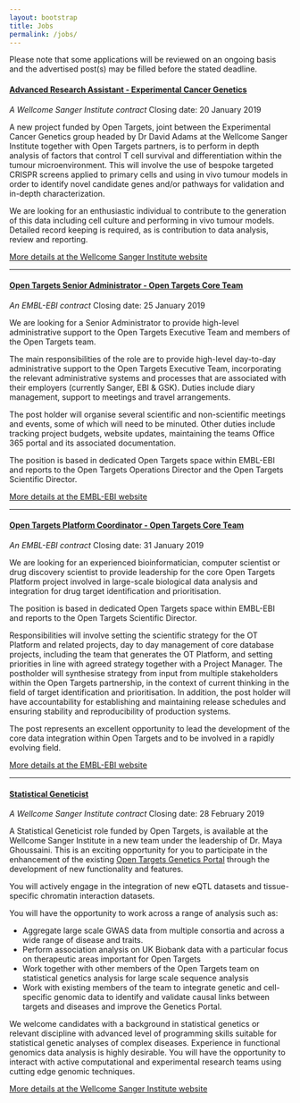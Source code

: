```yaml
---
layout: bootstrap
title: Jobs
permalink: /jobs/
---
```

Please note that some applications will be reviewed on an ongoing basis and the advertised post(s) may be filled before the stated deadline. 


#### [Advanced Research Assistant - Experimental Cancer Genetics](https://jobs.sanger.ac.uk/wd/plsql/wd_portal.show_job?p_web_site_id=1764&p_web_page_id=373804)
*A Wellcome Sanger Institute contract*
Closing date: 20 January 2019

A new project funded by Open Targets, joint between the Experimental Cancer Genetics group headed by Dr David Adams at the Wellcome Sanger Institute together with Open Targets partners, is to perform in depth analysis of factors that control T cell survival and differentiation within the tumour microenvironment. This will involve the use of bespoke targeted CRISPR screens applied to primary cells and using in vivo tumour models in order to identify novel candidate genes and/or pathways for validation and in-depth characterization.

We are looking for an enthusiastic individual to contribute to the generation of this data including cell culture and performing in vivo tumour models. Detailed record keeping is required, as is contribution to data analysis, review and reporting.

[More details at the Wellcome Sanger Institute website](https://jobs.sanger.ac.uk/wd/plsql/wd_portal.show_job?p_web_site_id=1764&p_web_page_id=373804)

***

#### [Open Targets Senior Administrator - Open Targets Core Team](https://www.embl.de/jobs/searchjobs/index.php?ref=EBI01335)
*An EMBL-EBI contract*
Closing date: 25 January 2019

We are looking for a Senior Administrator to provide high-level administrative support to the Open Targets Executive Team and members of the Open Targets team.

The main responsibilities of the role are to provide high-level day-to-day administrative support to the Open Targets Executive Team, incorporating the relevant administrative systems and processes that are associated with their employers (currently Sanger, EBI & GSK). Duties include diary management, support to meetings and travel arrangements.

The post holder will organise several scientific and non-scientific meetings and events, some of which will need to be minuted. Other duties include tracking project budgets, website updates, maintaining the teams Office 365 portal and its associated documentation.

The position is based in dedicated Open Targets space within EMBL-EBI and reports to the Open Targets Operations Director and the Open Targets Scientific Director.

[More details at the EMBL-EBI website](https://www.embl.de/jobs/searchjobs/index.php?ref=EBI01335)


***

#### [Open Targets Platform Coordinator - Open Targets Core Team](https://www.embl.de/jobs/searchjobs/index.php?ref=EBI01323)
*An EMBL-EBI contract*
Closing date: 31 January 2019

We are looking for an experienced bioinformatician, computer scientist or drug discovery scientist to provide leadership for the core Open Targets Platform project involved in large-scale biological data analysis and integration for drug target identification and prioritisation.

The position is based in dedicated Open Targets space within EMBL-EBI and reports to the Open Targets Scientific Director.

Responsibilities will involve setting the scientific strategy for the OT Platform and related projects, day to day management of core database projects, including the team that generates the OT Platform, and setting priorities in line with agreed strategy together with a Project Manager. The postholder will synthesise strategy from input from multiple stakeholders within the Open Targets partnership, in the context of current thinking in the field of target identification and prioritisation. In addition, the post holder will have accountability for establishing and maintaining release schedules and ensuring stability and reproducibility of production systems.

The post represents an excellent opportunity to lead the development of the core data integration within Open Targets and to be involved in a rapidly evolving field.

[More details at the EMBL-EBI website](https://www.embl.de/jobs/searchjobs/index.php?ref=EBI01323)

***

#### [Statistical Geneticist](https://jobs.sanger.ac.uk/wd/plsql/wd_portal.show_job?p_web_site_id=1764&p_web_page_id=371402)
*A Wellcome Sanger Institute contract*
Closing date: 28 February 2019

A Statistical Geneticist role funded by Open Targets, is available at the Wellcome Sanger Institute in a new team under the leadership of Dr. Maya Ghoussaini. This is an exciting opportunity for you to participate in the enhancement of the existing [Open Targets Genetics Portal](https://genetics.opentargets.org/) through the development of new functionality and features.

You will actively engage in the integration of new eQTL datasets and tissue-specific chromatin interaction datasets.

You will have the opportunity to work across a range of analysis such as:

* Aggregate large scale GWAS data from multiple consortia and across a wide range of disease and traits.
* Perform association analysis on UK Biobank data with a particular focus on therapeutic areas important for Open Targets
* Work together with other members of the Open Targets team on statistical genetics analysis for large scale sequence analysis
* Work with existing members of the team to integrate genetic and cell-specific genomic data to identify and validate causal links between targets and diseases and improve the Genetics Portal.

We welcome candidates with a background in statistical genetics or relevant discipline with advanced level of programming skills suitable for statistical genetic analyses of complex diseases. Experience in functional genomics data analysis is highly desirable. You will have the opportunity to interact with active computational and experimental research teams using cutting edge genomic techniques. 

[More details at the Wellcome Sanger Institute website](https://jobs.sanger.ac.uk/wd/plsql/wd_portal.show_job?p_web_site_id=1764&p_web_page_id=371402)